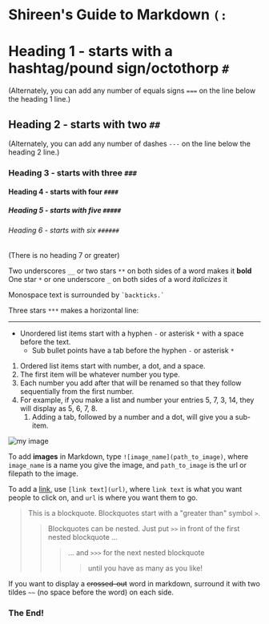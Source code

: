 # Shireen's Guide to Markdown `` (: ``

# Heading 1 - starts with a hashtag/pound sign/octothorp `#`
(Alternately, you can add any number of equals signs `===` on the line below the heading 1 line.)
## Heading 2 - starts with two `##`
(Alternately, you can add any number of dashes `---` on the line below the heading 2 line.)
### Heading 3 - starts with three `###`
#### Heading 4 - starts with four `####`
##### Heading 5 - starts with five `#####`
###### Heading 6 - starts with six `######`
(There is no heading 7 or greater)

Two underscores `__` or two stars `**` on both sides of a word makes it __bold__<br>
One star `*` or one underscore `_` on both sides of a word *italicizes* it<br>

Monospace text is surrounded by `` `backticks.` ``

Three stars `***` makes a horizontal line:
***
- Unordered list items start with a hyphen `-` or asterisk `*` with a space before the text. 
    - Sub bullet points have a tab before the hyphen `-` or asterisk `*`

1. Ordered list items start with number, a dot, and a space.
11. The first item will be whatever number you type.
5. Each number you add after that will be renamed so that they follow sequentially from the first number.
6. For example, if you make a list and number your entries 5, 7, 3, 14, they will display as 5, 6, 7, 8. 
    1. Adding a tab, followed by a number and a dot, will give you a sub-item.
 
   
![my image](https://encrypted-tbn0.gstatic.com/images?q=tbn:ANd9GcQcPlrrfup8Z2kVr9o4aLnWf47CkbuLB29-tA&usqp=CAU)
    
To add **images** in Markdown, type `![image_name](path_to_image)`, where `image_name` is a name you give the image, and `path_to_image` is the url or filepath to the image.

To add a [link](https://www.markdownguide.org/basic-syntax/), use `[link text](url)`, where `link text` is what you want people to click on, and `url` is where you want them to go. 

>This is a blockquote. Blockquotes start with a "greater than" symbol `>`.   
>> Blockquotes can be nested. Just put `>>` in front of  the first nested blockquote ...
>>> ... and `>>>` for the next nested blockquote
>>>> until you have as many as you like!

If you want to display a ~~crossed-out~~ word in markdown, surround it with two tildes `~~` (no space before the word) on each side.

### The End!
